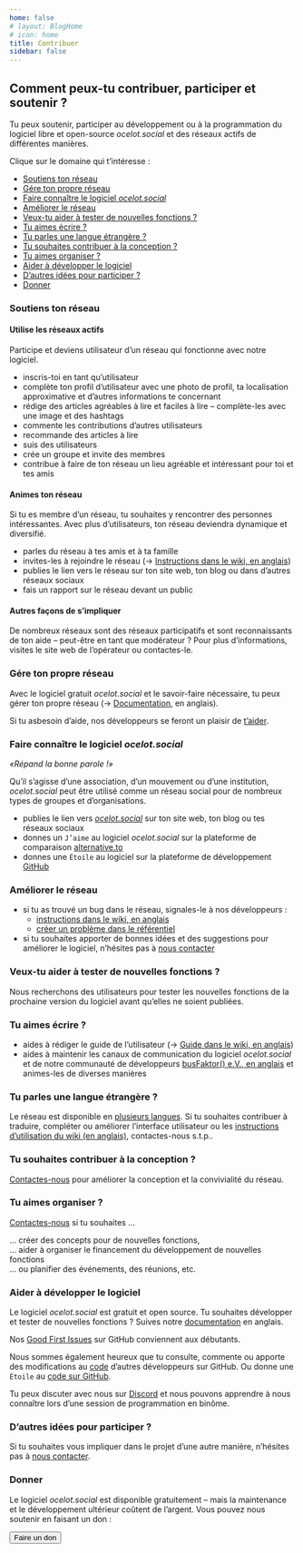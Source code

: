 ```yaml
---
home: false
# layout: BlogHome
# icon: home
title: Contribuer
sidebar: false
---
```


## Comment peux-tu contribuer, participer et soutenir ?

Tu peux soutenir, participer au développement ou à la programmation du logiciel libre et open-source *ocelot.social* et des réseaux actifs de différentes manières.

Clique sur le domaine qui t’intéresse :

- [Soutiens ton réseau](#soutiens-ton-reseau)
- [Gére ton propre réseau](#gere-ton-propre-reseau)
- [Faire connaître le logiciel *ocelot.social*](#faire-connaitre-le-logiciel-ocelot-social)
- [Améliorer le réseau](#ameliorer-le-reseau)
- [Veux-tu aider à tester de nouvelles fonctions ?](#veux-tu-aider-a-tester-de-nouvelles-fonctions)
- [Tu aimes écrire ?](#tu-aimes-ecrire)
- [Tu parles une langue étrangère ?](#tu-parles-une-langue-etrangere)
- [Tu souhaites contribuer à la conception ?](#tu-souhaites-contribuer-a-la-conception)
- [Tu aimes organiser ?](#tu-aimes-organiser)
- [Aider à développer le logiciel](#aider-a-developper-le-logiciel)
- [D’autres idées pour participer ?](#d-autres-idees-pour-participer)
- [Donner](#donner)

### Soutiens ton réseau

#### Utilise les réseaux actifs

Participe et deviens utilisateur d’un réseau qui fonctionne avec notre logiciel.

- inscris-toi en tant qu’utilisateur
- complète ton profil d’utilisateur avec une photo de profil, ta localisation approximative et d’autres informations te concernant
- rédige des articles agréables à lire et faciles à lire – complète-les avec une image et des hashtags
- commente les contributions d’autres utilisateurs
- recommande des articles à lire
- suis des utilisateurs
- crée un groupe et invite des membres
- contribue à faire de ton réseau un lieu agréable et intéressant pour toi et tes amis

#### Animes ton réseau

Si tu es membre d’un réseau, tu souhaites y rencontrer des personnes intéressantes.
Avec plus d’utilisateurs, ton réseau deviendra dynamique et diversifié.

- parles du réseau à tes amis et à ta famille
- invites-les à rejoindre le réseau (→ [Instructions dans le wiki, en anglais](https://github.com/Ocelot-Social-Community/Ocelot-Social/wiki/en:Invitations))
- publies le lien vers le réseau sur ton site web, ton blog ou dans d’autres réseaux sociaux
- fais un rapport sur le réseau devant un public

#### Autres façons de s’impliquer

De nombreux réseaux sont des réseaux participatifs et sont reconnaissants de ton aide – peut-être en tant que modérateur ?
Pour plus d’informations, visites le site web de l’opérateur ou contactes-le.

### Gére ton propre réseau

Avec le logiciel gratuit *ocelot.social* et le savoir-faire nécessaire, tu peux gérer ton propre réseau (→ [Documentation](https://docs.ocelot.social/deployment/), en anglais).

Si tu asbesoin d’aide, nos développeurs se feront un plaisir de [t’aider](/fr/contact/).

### Faire connaître le logiciel *ocelot.social*

<!-- markdownlint-disable-next-line no-emphasis-as-heading -->
*«Répand la bonne parole !»*

Qu’il s’agisse d’une association, d’un mouvement ou d’une institution, *ocelot.social* peut être utilisé comme un réseau social pour de nombreux types de groupes et d’organisations.

- publies le lien vers [*ocelot.social*](https://ocelot.social) sur ton site web, ton blog ou tes réseaux sociaux
- donnes un `J’aime` au logiciel *ocelot.social* sur la plateforme de comparaison [alternative.to](https://alternativeto.net/software/ocelot-social/about/)
- donnes une `Étoile` au logiciel sur la plateforme de développement [GitHub](https://github.com/Ocelot-Social-Community/Ocelot-Social)

### Améliorer le réseau

- si tu as trouvé un bug dans le réseau, signales-le à nos développeurs :
  - [instructions dans le wiki, en anglais](https://github.com/Ocelot-Social-Community/Ocelot-Social/wiki/en:FAQ#how-can-i-report-a-bug)
  - [créer un problème dans le référentiel](https://github.com/Ocelot-Social-Community/Ocelot-Social/issues/new/choose)
- si tu souhaites apporter de bonnes idées et des suggestions pour améliorer le logiciel, n’hésites pas à [nous contacter](/fr/contact/)

### Veux-tu aider à tester de nouvelles fonctions ?

Nous recherchons des utilisateurs pour tester les nouvelles fonctions de la prochaine version du logiciel avant qu’elles ne soient publiées.

### Tu aimes écrire ?

- aides à rédiger le guide de l’utilisateur (→ [Guide dans le wiki, en anglais](https://github.com/Ocelot-Social-Community/Ocelot-Social/wiki/en:Wiki:Editor's-Guide))
- aides à maintenir les canaux de communication du logiciel *ocelot.social* et de notre communauté de développeurs [busFaktor() e.V., en anglais](https://busfaktor.org/en/) et animes-les de diverses manières

### Tu parles une langue étrangère ?

Le réseau est disponible en [plusieurs langues](/fr/features/#languages). Si tu souhaites contribuer à traduire, compléter ou améliorer l’interface utilisateur ou les [instructions d’utilisation du wiki (en anglais)](https://github.com/Ocelot-Social-Community/Ocelot-Social/wiki/en:Wiki:Editor's-Guide), contactes-nous s.t.p..

### Tu souhaites contribuer à la conception ?

[Contactes-nous](/fr/contact/) pour améliorer la conception et la convivialité du réseau.

### Tu aimes organiser ?

[Contactes-nous](/fr/contact/) si tu souhaites …

… créer des concepts pour de nouvelles fonctions,  
… aider à organiser le financement du développement de nouvelles fonctions  
… ou planifier des événements, des réunions, etc.

### Aider à développer le logiciel

Le logiciel *ocelot.social* est gratuit et open source.
Tu souhaites développer et tester de nouvelles fonctions ?
Suives notre [documentation](https://docs.ocelot.social/CONTRIBUTING.html) en anglais.

Nos [Good First Issues](https://github.com/Ocelot-Social-Community/Ocelot-Social/labels/good%20first%20issue) sur GitHub conviennent aux débutants.

Nous sommes également heureux que tu consulte, commente ou apporte des modifications au [code](https://github.com/Ocelot-Social-Community/Ocelot-Social/pulls) d’autres développeurs sur GitHub.
Ou donne une `Étoile` au [code sur GitHub](https://github.com/Ocelot-Social-Community/Ocelot-Social).

Tu peux discuter avec nous sur [Discord](https://discord.gg/AJSX9DCSUA) et nous pouvons apprendre à nous connaître lors d’une session de programmation en binôme.

### D’autres idées pour participer ?

Si tu souhaites vous impliquer dans le projet d’une autre manière, n’hésites pas à [nous contacter](/fr/contact/).

### Donner

Le logiciel *ocelot.social* est disponible gratuitement – mais la maintenance et le développement ultérieur coûtent de l’argent.
Vous pouvez nous soutenir en faisant un don :

<!-- markdownlint-disable MD033 -->
<a href="/fr/donate/">
  <Button class="donate-button">
    Faire un don
  </Button>
</a>
<!-- markdownlint-enable MD033 -->
